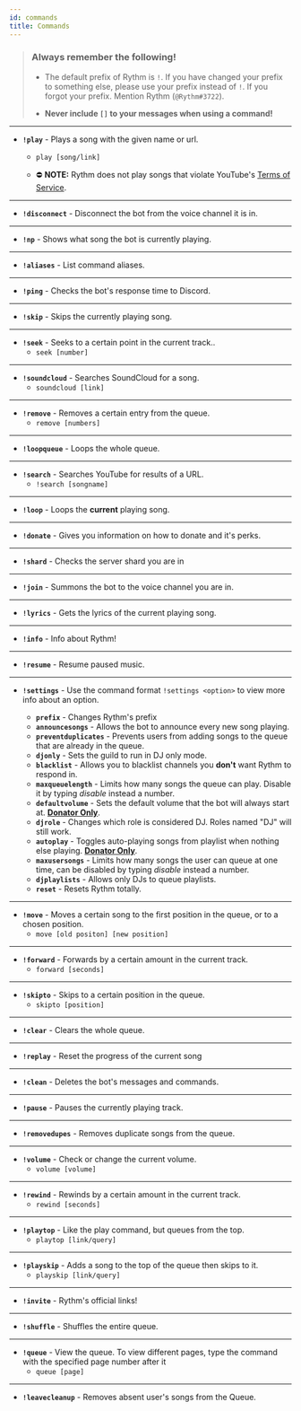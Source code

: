 ```yaml
---
id: commands
title: Commands
---
```


> ### Always remember the following!
> - The default prefix of Rythm is `!`. If you have changed your prefix to something else, please use your prefix instead of `!`. If you forgot your prefix. Mention Rythm (`@Rythm#3722`).
> 
> - **Never include `[]` to your messages when using a command!**
---
- **`!play`** - Plays a song with the given name or url.
    - `play [song/link]` 

    - :no_entry: **NOTE:** Rythm does not play songs that violate YouTube's [Terms of Service](https://www.youtube.com/static?template=terms).

---

- **`!disconnect`** - Disconnect the bot from the voice channel it is in.
--- 
- **`!np`** - Shows what song the bot is currently playing.
--- 
- **`!aliases`** - List command aliases.
--- 
- **`!ping`** - Checks the bot's response time to Discord.
--- 
- **`!skip`** - Skips the currently playing song.
--- 
- **`!seek`** - Seeks to a certain point in the current track..
    - `seek [number]`
--- 
- **`!soundcloud`** - Searches SoundCloud for a song.
    - `soundcloud [link]`
--- 
- **`!remove`** - Removes a certain entry from the queue.
    - `remove [numbers]`
---
- **`!loopqueue`** - Loops the whole queue.
--- 
- **`!search`** - Searches YouTube for results of a URL.
    - `!search [songname]`
--- 
- **`!loop`** - Loops the **current** playing song.
--- 
- **`!donate`** - Gives you information on how to donate and it's perks.
--- 
- **`!shard`** - Checks the server shard you are in
--- 
- **`!join`** - Summons the bot to the voice channel you are in.
--- 
- **`!lyrics`** - Gets the lyrics of the current playing song.
--- 
- **`!info`** - Info about Rythm!
--- 
- **`!resume`** - Resume paused music.
--- 
- **`!settings`** - Use the command format `!settings <option>` to view more info about an option.

    - **`prefix`** - Changes Rythm's prefix
    - **`announcesongs`** - Allows the bot to announce every new song playing.
    - **`preventduplicates`** - Prevents users from adding songs to the queue that are already in the queue.
    - **`djonly`** - Sets the guild to run in DJ only mode.
    - **`blacklist`** - Allows you to blacklist channels you **don't** want Rythm to respond in.
    - **`maxqueuelength`** - Limits how many songs the queue can play. Disable it by typing *disable* instead a number.
    - **`defaultvolume`** - Sets the default volume that the bot will always start at. [**Donator Only**](https://www.patreon.com/rythm).
    - **`djrole`** - Changes which role is considered DJ. Roles named "DJ" will still work.
    - **`autoplay`** - Toggles auto-playing songs from playlist when nothing else playing. [**Donator Only**](https://www.patreon.com/rythm).
    - **`maxusersongs`** - Limits how many songs the user can queue at one time, can be disabled by typing *disable* instead a number.
    - **`djplaylists`** - Allows only DJs to queue playlists.
    - **`reset`** - Resets Rythm totally.   
--- 
- **`!move`** - Moves a certain song to the first position in the queue, or to a chosen position.	 
    - `move [old positon] [new position]`
--- 
- **`!forward`** - Forwards by a certain amount in the current track.
    - `forward [seconds]`
--- 
- **`!skipto`** - Skips to a certain position in the queue. 
    - `skipto [position]`
--- 
- **`!clear`** - Clears the whole queue. 
--- 
- **`!replay`** - Reset the progress of the current song 
--- 
- **`!clean`** - Deletes the bot's messages and commands.	 
--- 
- **`!pause`** - Pauses the currently playing track. 
--- 
- **`!removedupes`** - Removes duplicate songs from the queue.
--- 
- **`!volume`** - Check or change the current volume. 
    - `volume [volume]`
--- 
- **`!rewind`** - Rewinds by a certain amount in the current track. 
    - `rewind [seconds]`
--- 
- **`!playtop`** - Like the play command, but queues from the top. 
    - `playtop [link/query]`
--- 
- **`!playskip`** - Adds a song to the top of the queue then skips to it.
    - `playskip [link/query]`
--- 
- **`!invite`** - Rythm's official links! 

--- 
- **`!shuffle`** -  Shuffles the entire queue. 
--- 
- **`!queue`** - View the queue. To view different pages, type the command with the specified page number after it
    - `queue [page]`
--- 
- **`!leavecleanup`** - Removes absent user's songs from the Queue.